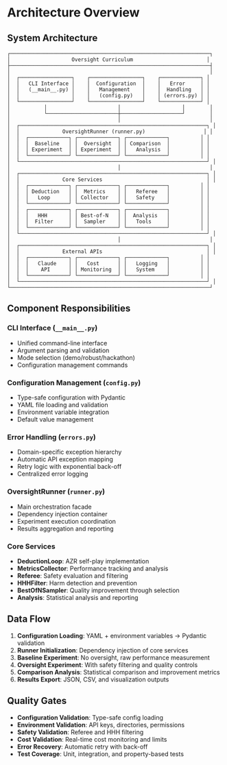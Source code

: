 # Architecture Overview

## System Architecture

```
┌─────────────────────────────────────────────────────────────────┐
│                    Oversight Curriculum                        │
├─────────────────────────────────────────────────────────────────┤
│                                                                 │
│  ┌─────────────────┐    ┌─────────────────┐    ┌─────────────┐ │
│  │   CLI Interface │    │  Configuration  │    │   Error     │ │
│  │   (__main__.py) │    │   Management    │    │  Handling   │ │
│  │                 │    │   (config.py)   │    │ (errors.py) │ │
│  └─────────────────┘    └─────────────────┘    └─────────────┘ │
│           │                       │                    │        │
│           └───────────────────────┼────────────────────┘        │
│                                   │                             │
│  ┌─────────────────────────────────────────────────────────────┐ │
│  │              OversightRunner (runner.py)                   │ │
│  │  ┌─────────────┐ ┌─────────────┐ ┌─────────────┐          │ │
│  │  │  Baseline   │ │  Oversight  │ │ Comparison  │          │ │
│  │  │ Experiment  │ │ Experiment  │ │   Analysis  │          │ │
│  │  └─────────────┘ └─────────────┘ └─────────────┘          │ │
│  └─────────────────────────────────────────────────────────────┘ │
│                                   │                             │
│  ┌─────────────────────────────────────────────────────────────┐ │
│  │              Core Services                                  │ │
│  │  ┌─────────────┐ ┌─────────────┐ ┌─────────────┐          │ │
│  │  │ Deduction   │ │  Metrics    │ │   Referee   │          │ │
│  │  │   Loop      │ │ Collector   │ │   Safety    │          │ │
│  │  └─────────────┘ └─────────────┘ └─────────────┘          │ │
│  │  ┌─────────────┐ ┌─────────────┐ ┌─────────────┐          │ │
│  │  │   HHH       │ │ Best-of-N   │ │  Analysis   │          │ │
│  │  │  Filter     │ │  Sampler    │ │   Tools     │          │ │
│  │  └─────────────┘ └─────────────┘ └─────────────┘          │ │
│  └─────────────────────────────────────────────────────────────┘ │
│                                   │                             │
│  ┌─────────────────────────────────────────────────────────────┐ │
│  │              External APIs                                  │ │
│  │  ┌─────────────┐ ┌─────────────┐ ┌─────────────┐          │ │
│  │  │   Claude    │ │   Cost      │ │   Logging   │          │ │
│  │  │    API      │ │ Monitoring  │ │   System    │          │ │
│  │  └─────────────┘ └─────────────┘ └─────────────┘          │ │
│  └─────────────────────────────────────────────────────────────┘ │
└─────────────────────────────────────────────────────────────────┘
```

## Component Responsibilities

### **CLI Interface** (`__main__.py`)
- Unified command-line interface
- Argument parsing and validation
- Mode selection (demo/robust/hackathon)
- Configuration management commands

### **Configuration Management** (`config.py`)
- Type-safe configuration with Pydantic
- YAML file loading and validation
- Environment variable integration
- Default value management

### **Error Handling** (`errors.py`)
- Domain-specific exception hierarchy
- Automatic API exception mapping
- Retry logic with exponential back-off
- Centralized error logging

### **OversightRunner** (`runner.py`)
- Main orchestration facade
- Dependency injection container
- Experiment execution coordination
- Results aggregation and reporting

### **Core Services**
- **DeductionLoop**: AZR self-play implementation
- **MetricsCollector**: Performance tracking and analysis
- **Referee**: Safety evaluation and filtering
- **HHHFilter**: Harm detection and prevention
- **BestOfNSampler**: Quality improvement through selection
- **Analysis**: Statistical analysis and reporting

## Data Flow

1. **Configuration Loading**: YAML + environment variables → Pydantic validation
2. **Runner Initialization**: Dependency injection of core services
3. **Baseline Experiment**: No oversight, raw performance measurement
4. **Oversight Experiment**: With safety filtering and quality controls
5. **Comparison Analysis**: Statistical comparison and improvement metrics
6. **Results Export**: JSON, CSV, and visualization outputs

## Quality Gates

- **Configuration Validation**: Type-safe config loading
- **Environment Validation**: API keys, directories, permissions
- **Safety Validation**: Referee and HHH filtering
- **Cost Validation**: Real-time cost monitoring and limits
- **Error Recovery**: Automatic retry with back-off
- **Test Coverage**: Unit, integration, and property-based tests 